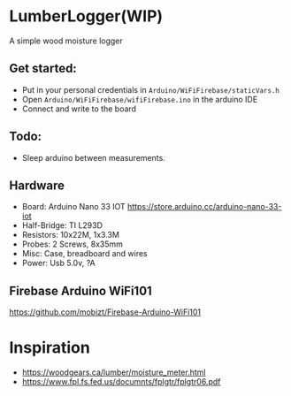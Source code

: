 # LumberLogger(WIP)
A simple wood moisture logger

## Get started:
* Put in your personal credentials in `Arduino/WiFiFirebase/staticVars.h`
* Open `Arduino/WiFiFirebase/wifiFirebase.ino` in the arduino IDE
* Connect and write to the board


## Todo:
* Sleep arduino between measurements.

## Hardware
* Board: Arduino Nano 33 IOT https://store.arduino.cc/arduino-nano-33-iot
* Half-Bridge: TI L293D
* Resistors: 10x22M, 1x3.3M
* Probes: 2 Screws, 8x35mm
* Misc: Case, breadboard and wires
* Power: Usb 5.0v, ?A


## Firebase Arduino WiFi101
https://github.com/mobizt/Firebase-Arduino-WiFi101

# Inspiration
* https://woodgears.ca/lumber/moisture_meter.html
* https://www.fpl.fs.fed.us/documnts/fplgtr/fplgtr06.pdf

